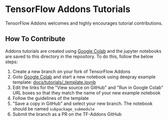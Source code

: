 # TensorFlow Addons Tutorials

TensorFlow Addons welcomes and highly encourages tutorial contributions.


## How To Contribute

Addons tutorials are created using [Google Colab](https://colab.research.google.com/) 
and the jupyter notebooks are saved to this directory in the repository. To do 
this, follow the below steps:

1. Create a new branch on your fork of TensorFlow Addons
2. Goto [Google Colab](https://colab.research.google.com/) and start a new 
notebook using deepray example template:
[docs/tutorials/_template.ipynb](_template.ipynb)
3. Edit the links for the "View source on GitHub" and "Run in Google Colab" 
URL boxes so that they match the name of your new example notebook
4. Follow the guidelines of the template
5. "Save a copy in GitHub" and select your new branch. The notebook should be 
named `subpackage_submodule`
6. Submit the branch as a PR on the TF-Addons GitHub
